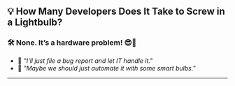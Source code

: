 ## 💡 **How Many Developers Does It Take to Screw in a Lightbulb?**

### 🛠️ **None.** It’s a **hardware problem**! 😎🔧


- 📌 *"I’ll just file a bug report and let IT handle it."*  
- 📌 *"Maybe we should just automate it with some smart bulbs."*

---
